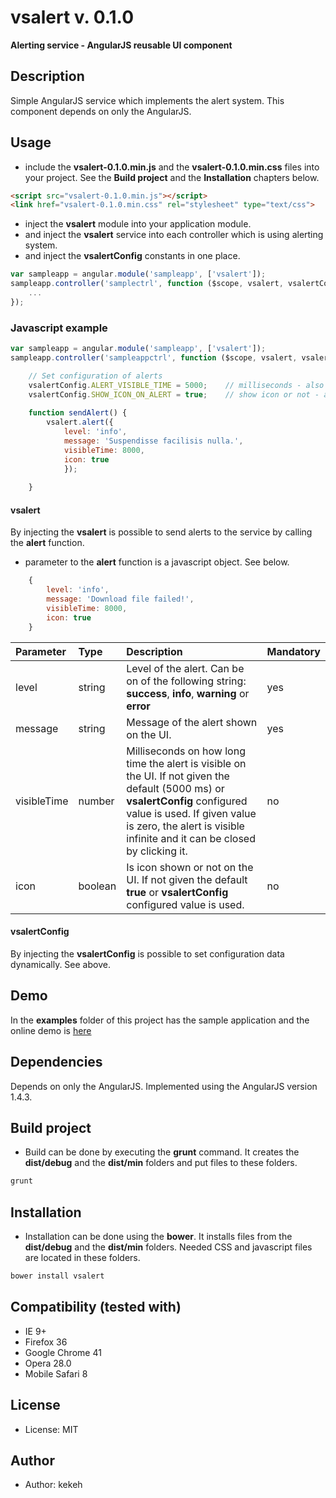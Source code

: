 # vsalert v. 0.1.0

**Alerting service - AngularJS reusable UI component**

## Description
Simple AngularJS service which implements the alert system. This component depends on only the AngularJS.

## Usage

* include the **vsalert-0.1.0.min.js** and the **vsalert-0.1.0.min.css** files into your project. See the **Build project** and the **Installation** chapters below.
```html
<script src="vsalert-0.1.0.min.js"></script>
<link href="vsalert-0.1.0.min.css" rel="stylesheet" type="text/css">
```
* inject the **vsalert** module into your application module.
* and inject the **vsalert** service into each controller which is using alerting system.
* and inject the **vsalertConfig** constants in one place.
```js
var sampleapp = angular.module('sampleapp', ['vsalert']);
sampleapp.controller('samplectrl', function ($scope, vsalert, vsalertConfig) {
    ...
});
```

### Javascript example
```js
var sampleapp = angular.module('sampleapp', ['vsalert']);
sampleapp.controller('sampleappctrl', function ($scope, vsalert, vsalertConfig) {

    // Set configuration of alerts
    vsalertConfig.ALERT_VISIBLE_TIME = 5000;    // milliseconds - also possible to optionally give within alert data (see below visibleTime)
    vsalertConfig.SHOW_ICON_ON_ALERT = true;    // show icon or not - also possible to optionally give within alert data (see below icon)
    
    function sendAlert() {
        vsalert.alert({
            level: 'info', 
            message: 'Suspendisse facilisis nulla.', 
            visibleTime: 8000, 
            icon: true
            });
    
    }

```


#### vsalert

By injecting the **vsalert** is possible to send alerts to the service by calling the **alert** function.

* parameter to the **alert** function is a javascript object. See below.
```js
    {
        level: 'info', 
        message: 'Download file failed!', 
        visibleTime: 8000, 
        icon: true
    }
```

| Parameter | Type | Description | Mandatory | 
| :------------ |:---------------|:---------------|:---------------|
| level | string | Level of the alert. Can be on of the following string: **success**, **info**, **warning** or **error** | yes |
| message | string | Message of the alert shown on the UI. | yes |
| visibleTime | number | Milliseconds on how long time the alert is visible on the UI. If not given the default (5000 ms) or **vsalertConfig** configured value is used. If given value is zero, the alert is visible infinite and it can be closed by clicking it. | no |
| icon | boolean | Is icon shown or not on the UI. If not given the default **true** or **vsalertConfig** configured value is used. | no |


#### vsalertConfig

By injecting the **vsalertConfig** is possible to set configuration data dynamically. See above.


## Demo
In the **examples** folder of this project has the sample application and the online demo is [here](http://kekeh.github.io/vsalert)

## Dependencies
Depends on only the AngularJS. Implemented using the AngularJS version 1.4.3.

## Build project
* Build can be done by executing the **grunt** command. It creates the **dist/debug** and the **dist/min** folders and put files to these folders.
```js
grunt
```

## Installation
* Installation can be done using the **bower**. It installs files from the **dist/debug** and the **dist/min** folders. Needed CSS and javascript files are located in these folders.
```js
bower install vsalert
```

## Compatibility (tested with)
* IE 9+
* Firefox 36
* Google Chrome 41
* Opera 28.0
* Mobile Safari 8

## License
* License: MIT

## Author
* Author: kekeh